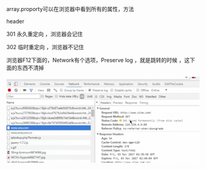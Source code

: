 array.proporty可以在浏览器中看到所有的属性，方法



header

301   永久重定向  ，浏览器会记住

 302   临时重定向    ，浏览器不记住



浏览器F12下面的，Network有个选项，Preserve log   ，就是跳转的时候 ，这下面的东西不清掉



![1542436501480](assets/1542436501480.png)





